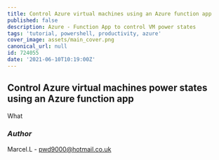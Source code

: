 ```yaml
---
title: Control Azure virtual machines using an Azure function app
published: false
description: Azure - Function App to control VM power states
tags: 'tutorial, powershell, productivity, azure'
cover_image: assets/main_cover.png
canonical_url: null
id: 724055
date: '2021-06-10T10:19:00Z'
---
```


## Control Azure virtual machines power states using an Azure function app

What

### _Author_

Marcel.L - pwd9000@hotmail.co.uk
